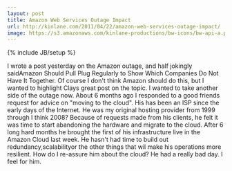 ```yaml
---
layout: post
title: Amazon Web Services Outage Impact
url: http://kinlane.com/2011/04/22/amazon-web-services-outage-impact/
image: https://s3.amazonaws.com/kinlane-productions/bw-icons/bw-api-a.png
---
```

{% include JB/setup %}
I wrote a post yesterday on the Amazon outage, and half jokingly saidAmazon Should Pull Plug Regularly to Show Which Companies Do Not Have It Together. Of course I don't think Amazon should do this, but I wanted to highlight Clays great post on the topic.
I wanted to take another side of the outage now.
About 6 months ago I responded to a good friends request for advice on "moving to the cloud". His has been an ISP since the early days of the Internet.  He was my original hosting provider from 1999 through I think 2008?
Because of requests made from his clients, he felt it was time to start abandoning the hardware and migrate to the cloud.
After 6 long hard months he brought the first of his infrastructure live in the Amazon Cloud last week. He hasn't had time to build out redundancy,scalabilityor the other things that wil make his operations more resilient.
How do I re-assure him about the cloud?  He had a really bad day. I feel for him.